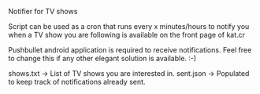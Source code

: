 Notifier for TV shows

Script can be used as a cron that runs every x minutes/hours to notify you when a TV show you are following is available on the front page of kat.cr

Pushbullet android application is required to receive notifications. Feel free to change this if any other elegant solution is available. :-)

shows.txt -> List of TV shows you are interested in.
sent.json -> Populated to keep track of notifications already sent.
